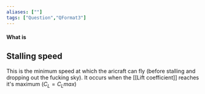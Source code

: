 ```yaml
---
aliases: [""]
tags: ["Question","QFormat3"]
---
```


#### What is
## Stalling speed
This is the minimum speed at which the aricraft can fly (before stalling and dropping out the fucking sky).
It occurs when the [[Lift coefficient]] reaches it's maximum ($C_L = C_Lmax$)